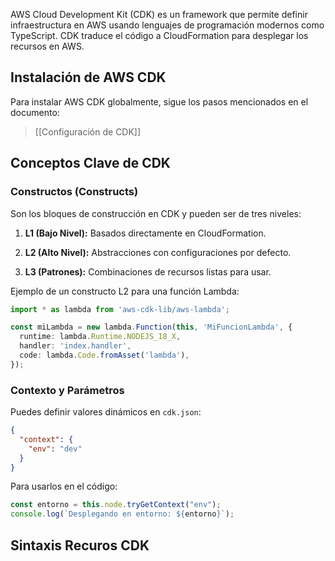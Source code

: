 AWS Cloud Development Kit (CDK) es un framework que permite definir infraestructura en AWS usando lenguajes de programación modernos como TypeScript. CDK traduce el código a CloudFormation para desplegar los recursos en AWS.

## Instalación de AWS CDK

Para instalar AWS CDK globalmente, sigue los pasos mencionados en el documento:

>
>[[Configuración de CDK]]
>
## Conceptos Clave de CDK

### Constructos (Constructs)

Son los bloques de construcción en CDK y pueden ser de tres niveles:

1. **L1 (Bajo Nivel):** Basados directamente en CloudFormation.
    
2. **L2 (Alto Nivel):** Abstracciones con configuraciones por defecto.
    
3. **L3 (Patrones):** Combinaciones de recursos listas para usar.
    

Ejemplo de un constructo L2 para una función Lambda:

```typescript
import * as lambda from 'aws-cdk-lib/aws-lambda';

const miLambda = new lambda.Function(this, 'MiFuncionLambda', {
  runtime: lambda.Runtime.NODEJS_18_X,
  handler: 'index.handler',
  code: lambda.Code.fromAsset('lambda'),
});
```

### Contexto y Parámetros

Puedes definir valores dinámicos en `cdk.json`:

```json
{
  "context": {
    "env": "dev"
  }
}
```

Para usarlos en el código:

```typescript
const entorno = this.node.tryGetContext("env");
console.log(`Desplegando en entorno: ${entorno}`);
```


## Sintaxis Recuros CDK
